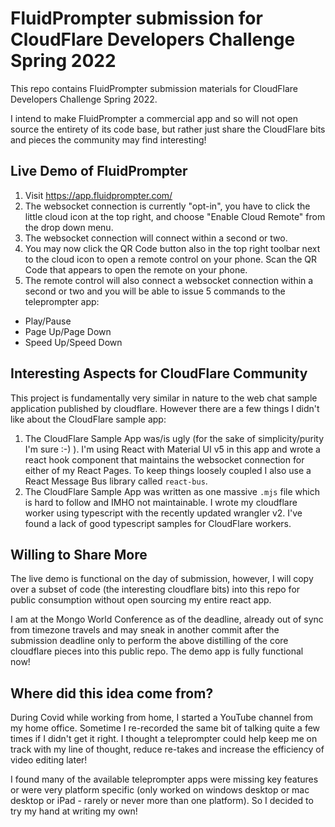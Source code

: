 # FluidPrompter submission for CloudFlare Developers Challenge Spring 2022

This repo contains FluidPrompter submission materials for CloudFlare Developers Challenge Spring 2022.

I intend to make FluidPrompter a commercial app and so will not open source the entirety of its code base, but rather just share the CloudFlare bits and pieces the community may find interesting!

## Live Demo of FluidPrompter

1. Visit https://app.fluidprompter.com/
2. The websocket connection is currently "opt-in", you have to click the little cloud icon at the top right, and choose "Enable Cloud Remote" from the drop down menu.
3. The websocket connection will connect within a second or two.
4. You may now click the QR Code button also in the top right toolbar next to the cloud icon to open a remote control on your phone. Scan the QR Code that appears to open the remote on your phone.
5. The remote control will also connect a websocket connection within a second or two and you will be able to issue 5 commands to the teleprompter app:
  - Play/Pause
  - Page Up/Page Down
  - Speed Up/Speed Down

## Interesting Aspects for CloudFlare Community

This project is fundamentally very similar in nature to the web chat sample application published by cloudflare. However there are a few things I didn't like about the CloudFlare sample app:

1. The CloudFlare Sample App was/is ugly (for the sake of simplicity/purity I'm sure :-) ). I'm using React with Material UI v5 in this app and wrote a react hook component that maintains the websocket connection for either of my React Pages. To keep things loosely coupled I also use a React Message Bus library called `react-bus`.
2. The CloudFlare Sample App was written as one massive `.mjs` file which is hard to follow and IMHO not maintainable. I wrote my cloudflare worker using typescript with the recently updated wrangler v2. I've found a lack of good typescript samples for CloudFlare workers.

## Willing to Share More

The live demo is functional on the day of submission, however, I will copy over a subset of code (the interesting cloudflare bits) into this repo for public consumption without open sourcing my entire react app.

I am at the Mongo World Conference as of the deadline, already out of sync from timezone travels and may sneak in another commit after the submission deadline only to perform the above distilling of the core cloudflare pieces into this public repo. The demo app is fully functional now!


## Where did this idea come from?

During Covid while working from home, I started a YouTube channel from my home office. Sometime I re-recorded the same bit of talking quite a few times if I didn't get it right. I thought a teleprompter could help keep me on track with my line of thought, reduce re-takes and increase the efficiency of video editing later!

I found many of the available teleprompter apps were missing key features or were very platform specific (only worked on windows desktop or mac desktop or iPad - rarely or never more than one platform). So I decided to try my hand at writing my own!
